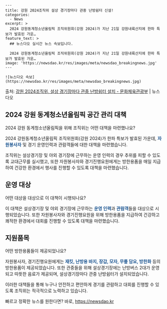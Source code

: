     ---
    title: 강원 2024조직위 설상 경기장마다 관중 난방쉼터 신설!
    categories:
      - News
    excerpt: >
      2024 강원동계청소년올림픽 조직위원회(강원 2024)가 지난 21일 강원내륙산지에 한파 특보가 발효된 가운…
    feature_text: >
      ## 뉴스다오 실시간 뉴스 속보입니다.
    
      2024 강원동계청소년올림픽 조직위원회(강원 2024)가 지난 21일 강원내륙산지에 한파 특보가 발효된 가운…
    image: 'https://newsdao.kr/res/images/meta/newsdao_breakingnews.jpg'
    ---
    
    ![뉴스다오 속보](https://newsdao.kr/res/images/meta/newsdao_breakingnews.jpg)

<p>출처: <a href="https://newsdao.kr/3065" rel="dofollow">강원 2024조직위, 설상 경기장마다 관중 난방쉼터 설치 - 문화체육관광부</a> | 뉴스다오</p>

<h2 data-ke-size="size26">2024 강원 동계청소년올림픽 공간 관리 대책</h2>
2024 강원 동계청소년올림픽을 위해 조직위는 어떤 대책을 마련했나요?

<p data-ke-size="size16">2024 강원동계청소년올림픽 조직위원회(강원 2024)가 한파 특보가 발효된 가운데, <b><span style="color: #1a5490;">자원봉사자</span></b> 및 경기 운영인력과 관람객들에 대한 대책을 마련했습니다.</p>

조직위는 설상경기장 및 야외 경기장에 근무하는 운영 인력의 경우 추위를 피할 수 있도록 교대근무를 실시했고, 또한 자원봉사자와 경기진행요원에게는 방한용품을 매일 지급하여 건강한 환경에서 행사를 진행할 수 있도록 대책을 마련했습니다.

<h2 data-ke-size="size26">운영 대상</h2>
어떤 대상을 대상으로 이 대책이 시행되나요?

<p data-ke-size="size16">이 대책은 설상경기장 및 야외 경기장에 근무하는 <b><span style="color: #1a5490;">운영 인력</span></b>과 <b><span style="color: #1a5490;">관람객</span></b>들을 대상으로 시행되었습니다. 또한 자원봉사자와 경기진행요원을 위해 방한용품을 지급하여 건강하고 쾌적한 환경에서 대회를 진행할 수 있도록 대책을 마련했습니다.</p>

<h2 data-ke-size="size26">지원품목</h2>
어떤 방한용품들이 제공되었나요?

<p data-ke-size="size16">자원봉사자, 경기진행요원에게는 <b><span style="color: #1a5490;">재킷, 난방용 바지, 장갑, 모자, 무릎 담요, 방한화</span></b> 등의 방한용품이 제공되었습니다. 또한 관중들을 위해 설상경기장에는 난방버스 2대가 운영되고 따뜻한 음료가 제공되며, 설상경기장마다 관중 난방쉼터가 설치되었습니다.</p>

이러한 대책들을 통해 누구나 안전하고 편안하게 경기를 관람하고 대회를 진행할 수 있도록 조직위는 적극적으로 노력하고 있습니다. 

빠르고 정확한 뉴스를 원한다면? 바로, <a href="https://newsdao.kr" rel="dofollow">https://newsdao.kr</a>


    
